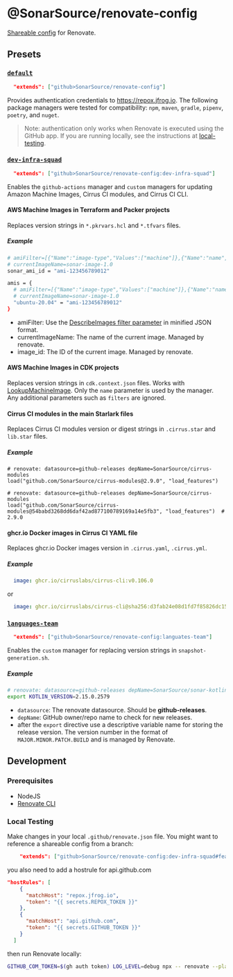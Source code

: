 # @SonarSource/renovate-config

[Shareable config](https://renovatebot.com/docs/config-presets/) for Renovate.

## Presets

### [`default`](default.json)

```json
  "extends": ["github>SonarSource/renovate-config"]
```

Provides authentication credentials to https://repox.jfrog.io. The following package managers were tested for compatibility: `npm`, `maven`, `gradle`, `pipenv`, `poetry`, and `nuget`.

> Note: authentication only works when Renovate is executed using the GitHub app. If you are running locally, see the instructions at [local-testing](#local-testing).

### [`dev-infra-squad`](dev-infra-squad.json)
```json
  "extends": ["github>SonarSource/renovate-config:dev-infra-squad"]
```

Enables the `github-actions` manager and `custom` managers for updating Amazon Machine Images, Cirrus CI modules, and Cirrus CI CLI.

#### AWS Machine Images in Terraform and Packer projects

Replaces version strings in `*.pkrvars.hcl` and `*.tfvars` files.

##### Example

```bash
# amiFilter=[{"Name":"image-type","Values":["machine"]},{"Name":"name","Values":["sonar-image"]},{"Name":"state","Values":["available"]},{"Name":"is-public","Values":["false"]}]
# currentImageName=sonar-image-1.0
sonar_ami_id = "ami-123456789012"

amis = {
  # amiFilter=[{"Name":"image-type","Values":["machine"]},{"Name":"name","Values":["sonar-image"]},{"Name":"state","Values":["available"]},{"Name":"is-public","Values":["false"]}]
  # currentImageName=sonar-image-1.0
  "ubuntu-20.04" = "ami-123456789012"
}
```

- amiFilter: Use
  the [DescribeImages filter parameter](https://docs.aws.amazon.com/AWSJavaScriptSDK/v3/latest/client/ec2/command/DescribeImagesCommand/) in
  minified JSON format.
- currentImageName: The name of the current image. Managed by renovate.
- image_id: The ID of the current image. Managed by renovate.

#### AWS Machine Images in CDK projects

Replaces version strings in `cdk.context.json` files. Works
with [LookupMachineImage](https://docs.aws.amazon.com/cdk/api/v2/python/aws_cdk.aws_ec2/LookupMachineImage.html). Only the `name` parameter
is used by the manager. Any additional parameters such as `filters` are ignored.

#### Cirrus CI modules in the main Starlark files

Replaces Cirrus CI modules version or digest strings in `.cirrus.star` and `lib.star` files.

##### Example

```starlark
# renovate: datasource=github-releases depName=SonarSource/cirrus-modules
load("github.com/SonarSource/cirrus-modules@2.9.0", "load_features")

# renovate: datasource=github-releases depName=SonarSource/cirrus-modules
load("github.com/SonarSource/cirrus-modules@54babd3268dd6daf42ad877100789169a14e5fb3", "load_features")  # 2.9.0
```

#### ghcr.io Docker images in Cirrus CI YAML file

Replaces ghcr.io Docker images version in `.cirrus.yaml`, `.cirrus.yml`.

##### Example

```yaml
  image: ghcr.io/cirruslabs/cirrus-cli:v0.106.0
```
or
```yaml
  image: ghcr.io/cirruslabs/cirrus-cli@sha256:d3fab24e08d1fd7f85826dc1513186bb5423710fdd497e6d9b85debd08d88b42 # v0.106.0
```

### [`languages-team`](languages-team.json)
```json
  "extends": ["github>SonarSource/renovate-config:languates-team"]
```

Enables the `custom` manager for replacing version strings in `snapshot-generation.sh`.

##### Example

```bash
# renovate: datasource=github-releases depName=SonarSource/sonar-kotlin
export KOTLIN_VERSION=2.15.0.2579
```

- `datasource`: The renovate datasource. Should be **github-releases**.
- `depName`: GitHub owner/repo name to check for new releases.
- after the `export` directive use a descriptive variable name for storing the release version. The version number in the format
  of `MAJOR.MINOR.PATCH.BUILD` and is managed by Renovate.

## Development

### Prerequisites

- NodeJS
- [Renovate CLI](https://www.npmjs.com/package/renovate)

### Local Testing

Make changes in your local `.github/renovate.json` file. You might want to reference a shareable config from a branch:

```json
    "extends": ["github>SonarSource/renovate-config:dev-infra-squad#feat/BUILD-1234"]
```
you also need to add a hostrule for api.github.com

```json
"hostRules": [
    {
      "matchHost": "repox.jfrog.io",
      "token": "{{ secrets.REPOX_TOKEN }}"
    },
    {
      "matchHost": "api.github.com",
      "token": "{{ secrets.GITHUB_TOKEN }}"
    }
  ]
```


then run Renovate locally:

```bash
GITHUB_COM_TOKEN=$(gh auth token) LOG_LEVEL=debug npx -- renovate --platform=local --secrets '{"REPOX_TOKEN": "${REPOX_TOKEN}","GITHUB_TOKEN": "${GITHUB_COM_TOKEN}"}'
```
